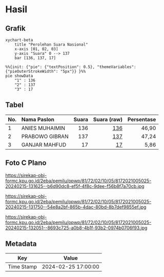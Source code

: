 # Hasil

## Grafik

```mermaid
xychart-beta
    title "Perolehan Suara Nasional"
    x-axis [01, 02, 03]
    y-axis "Suara" 0 --> 137
    bar [136, 137, 17]
```

```mermaid
%%{init: {"pie": {"textPosition": 0.5}, "themeVariables": {"pieOuterStrokeWidth": "5px"}} }%%
pie showData
    "1" : 136
    "2" : 137
    "3" : 17
```

## Tabel

| No. | Nama Paslon    | Suara | Suara (raw) | Persentase |
|:--- |:-------------- | -----:| -----------:| ----------:|
| 1   | ANIES MUHAIMIN | 136   | [136][p-1]  | 46,90      |
| 2   | PRABOWO GIBRAN | 137   | [137][p-2]  | 47,24      |
| 3   | GANJAR MAHFUD  | 17    | [17][p-3]   | 5,86       |


[p-1]: https://github.com/gigit-pemilu/pemilu-2024/blob/main/pilpres/hitung-suara/sub/81-maluku/sub/72-kota-tual/sub/02-pulau-dullah-selatan/sub/1005-lodar-el/sub/025-tps/sub/paslon-1.txt
[p-2]: https://github.com/gigit-pemilu/pemilu-2024/blob/main/pilpres/hitung-suara/sub/81-maluku/sub/72-kota-tual/sub/02-pulau-dullah-selatan/sub/1005-lodar-el/sub/025-tps/sub/paslon-2.txt
[p-3]: https://github.com/gigit-pemilu/pemilu-2024/blob/main/pilpres/hitung-suara/sub/81-maluku/sub/72-kota-tual/sub/02-pulau-dullah-selatan/sub/1005-lodar-el/sub/025-tps/sub/paslon-3.txt

## Foto C Plano

https://sirekap-obj-formc.kpu.go.id/2eba/pemilu/ppwp/81/72/02/10/05/8172021005025-20240215-131625--b6d90dc8-ef5f-4f8c-9dee-f56b8f7a70cb.jpg

https://sirekap-obj-formc.kpu.go.id/2eba/pemilu/ppwp/81/72/02/10/05/8172021005025-20240215-131750--54e8a2bf-865b-4dac-80bd-8b7def9855ef.jpg

https://sirekap-obj-formc.kpu.go.id/2eba/pemilu/ppwp/81/72/02/10/05/8172021005025-20240215-132051--8693c725-a0b8-4b1f-93b2-0974b0706f93.jpg


## Metadata

| Key        | Value               |
| ---------- | ------------------- |
| Time Stamp | 2024-02-25 17:00:00 |



